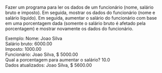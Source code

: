Fazer um programa para ler os dados de um funcionário (nome, salário bruto e imposto). Em seguida, mostrar os dados do funcionário
(nome e salário líquido). Em seguida, aumentar o salário do funcionário com base em uma porcentagem dada (somente o salário bruto é afetado pela porcentagem) e mostrar novamente os dados do funcionário.

Exemplo:
Nome: Joao Silva  
Salário bruto: 6000.00  
Imposto: 1000.00  
Funcionário: Joao Silva, $ 5000.00  
Qual a porcentagem para aumentar o salário? 10.0  
Dados atualizados: Joao Silva, $ 5600.00  